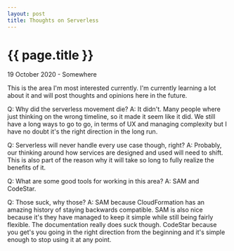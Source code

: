 ```yaml
---
layout: post
title: Thoughts on Serverless
---
```


{{ page.title }}
================

<p class="meta">19 October 2020 - Somewhere</p>

This is the area I'm most interested currently. I'm currently learning a lot about it and will post thoughts and opinions here in the future.

Q: Why did the serverless movement die?
A: It didn't. Many people where just thinking on the wrong timeline, so it made it seem like it did. We still have a long ways to go to go, in terms of UX and managing complexity but I have no doubt it's the right direction in the long run.

Q: Serverless will never handle every use case though, right?
A: Probably, our thinking around how services are designed and used will need to shift. This is also part of the reason why it will take so long to fully realize the benefits of it.

Q: What are some good tools for working in this area?
A: SAM and CodeStar.

Q: Those suck, why those?
A: SAM because CloudFormation has an amazing history of staying backwards compatible. SAM is also nice because it's they have managed to keep it simple while still being fairly flexible. The documentation really does suck though. CodeStar because you get's you going in the right direction from the beginning and it's simple enough to stop using it at any point.
